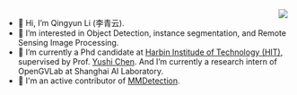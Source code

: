 <img align="right" src="https://github-readme-stats.vercel.app/api?username=Li-Qingyun&count_private=true&show_icons=true" />

- 👋 Hi, I’m Qingyun Li (李青云).
- 👀 I’m interested in Object Detection, instance segmentation, and Remote Sensing Image Processing.
- 🌱 I’m currently a Phd candidate at [Harbin Institude of Technology (HIT)](http://www.hit.edu.cn/), supervised by Prof. [Yushi Chen](http://homepage.hit.edu.cn/chenyushi). And I’m currently a research intern of OpenGVLab at Shanghai AI Laboratory.
- 💞️ I'm an active contributor of [MMDetection](https://github.com/open-mmlab/mmdetection).
